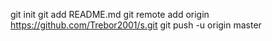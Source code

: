 git init
git add README.md
git remote add origin https://github.com/Trebor2001/s.git
git push -u origin master